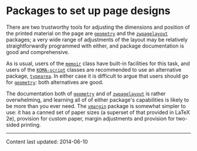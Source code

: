 # Packages to set up page designs

There are two trustworthy tools for adjusting the dimensions and position of the
printed material on the page are [`geometry`](http://ctan.org/pkg/geometry) and the
[`zwpagelayout`](http://ctan.org/pkg/zwpagelayout) packages; a very
wide range of adjustments of the layout may be relatively
straightforwardly programmed with either, and package documentation is good and
comprehensive.

As is usual, users of the [`memoir`](http://ctan.org/pkg/memoir) class have built-in
facilities for this task, and users of the [`KOMA-script`](http://ctan.org/pkg/KOMA-script) classes
are recommended to use an alternative package, [`typearea`](http://ctan.org/pkg/typearea).  In
either case it is difficult to argue that users should go for
[`geometry`](http://ctan.org/pkg/geometry): both alternatives are good.

The documentation both of [`geometry`](http://ctan.org/pkg/geometry) and of
[`zwpagelayout`](http://ctan.org/pkg/zwpagelayout) is rather overwhelming, and
learning all of of either package's capabilities is likely to be more
than you ever need.
The [`vmargin`](http://ctan.org/pkg/vmargin) package is somewhat simpler to use: it has a
canned set of paper sizes (a superset of that provided in LaTeX 2e),
provision for custom paper, margin adjustments and provision for
two-sided printing.


----

Content last updated: 2014-06-10
